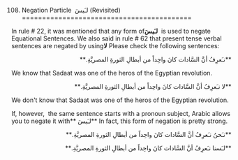108. Negation Particle  لـَيسَ (Revisited)
==========================================

In rule \# 22, it was mentioned that any form of**لـَيسَ**  is used to
negate Equational Sentences. We also said in rule \# 62 that present
tense verbal sentences are negated by using**لا** Please check the
following sentences:

<p dir="rtl">
**نـَعرِفُ أنَّ السَّادات کانَ واحِداً من أبطالِ الثورةِ المصريَّةِ.**
</p>

We know that Sadaat was one of the heros of the Egyptian revolution.

<p dir="rtl">
**لا نـَعرِفُ أنَّ السَّادات کانَ واحِداً من أبطالِ الثورةِ
المصريَّةِ.**
</p>

We don't know that Sadaat was one of the heros of the Egyptian
revolution.

If, however,  the same sentence starts with a pronoun subject, Arabic
allows you to negate it with** لـَيسَ** In fact, this form of negation
is pretty strong.

<p dir="rtl">
**نـَحنُ نـَعرِفُ أنَّ السَّادات کانَ واحِداً من أبطالِ الثورةِ
المصريَّةِ.**
</p>

<p dir="rtl">
**لـَسنا نـَعرِفُ أنَّ السَّادات کانَ واحِداً من أبطالِ الثورةِ
المصريَّةِ.**
</p>


